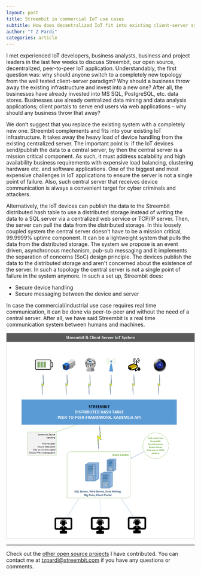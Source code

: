 ```yaml
---
layout: post
title: Streembit in commercial IoT use cases
subtitle: How does decentralized IoT fit into existing client-server systems?
author: "T Z Pardi"
categories: article
---
```


I met experienced IoT developers, business analysts, business and project leaders in the last few weeks to discuss Streembit, our open source, decentralized, peer-to-peer IoT application. Understandably, the first question was: why should anyone switch to a completely new topology from the well tested client-server paradigm? Why should a business throw away the existing infrastructure and invest into a new one? After all, the businesses have already invested into MS SQL, PostgreSQL, etc. data stores. Businesses use already centralized data mining and data analysis applications; client portals to serve end users via web applications – why should any business throw that away?

We don’t suggest that you replace the existing system with a completely new one. Streembit complements and fits into your existing IoT infrastructure. It takes away the heavy load of device handling from the existing centralized server. The important point is: if the IoT devices send/publish the data to a central server, by then the central server is a mission critical component. As such, it must address scalability and high availability business requirements with expensive load balancing, clustering hardware etc. and software applications. One of the biggest and most expensive challenges in IoT applications to ensure the server is not a single point of failure. Also, such central server that receives device communication is always a convenient target for cyber criminals and attackers.

Alternatively, the IoT devices can publish the data to the Streembit distributed hash table to use a distributed storage instead of writing the data to a SQL server via a centralized web service or TCP/IP server. Then, the server can pull the data from the distributed storage. In this loosely coupled system the central server doesn’t have to be a mission critical, 99.9999% uptime component. It can be a lightweight system that pulls the data from the distributed storage. The system we propose is an event driven, asynchronous mechanism, pub-sub messaging and it implements the separation of concerns (SoC) design principle. The devices publish the data to the distributed storage and aren't concerned about the existence of the server. In such a topology the central server is not a single point of failure in the system anymore.
In such a set up, Streembit does:  
- Secure device handling  
- Secure messaging between the device and server

In case the commercial/industrial use case requires real time communication, it can be done via peer-to-peer and without the need of a central server. After all, we have said Streembit is a real time communication system between humans and machines.


![Streembit Pub-Sub IoT](../img/streembit_pubsub.png)


-------

Check out the [other open source projects](https://github.com/zsoltpardi) I have contributed. You can contact me at tzpardi@streembit.com if you have any questions or comments.
